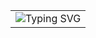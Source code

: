 

<table align="center">
  <tr>
    <td>
      <img src="https://readme-typing-svg.herokuapp.com?font=Roboto&pause=1000&width=1000&lines=Hola+Amigo+%3A%29" alt="Typing SVG">
    </td>
  </tr>
</table>
